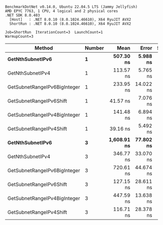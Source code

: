 ```

BenchmarkDotNet v0.14.0, Ubuntu 22.04.5 LTS (Jammy Jellyfish)
AMD EPYC 7763, 1 CPU, 4 logical and 2 physical cores
.NET SDK 8.0.403
  [Host]   : .NET 8.0.10 (8.0.1024.46610), X64 RyuJIT AVX2
  ShortRun : .NET 8.0.10 (8.0.1024.46610), X64 RyuJIT AVX2

Job=ShortRun  IterationCount=3  LaunchCount=1  
WarmupCount=3  

```
| Method                       | Number | Mean        | Error     | StdDev   | Min         | Max         | Gen0   | Allocated |
|----------------------------- |------- |------------:|----------:|---------:|------------:|------------:|-------:|----------:|
| **GetNthSubnetIPv6**             | **1**      |   **507.30 ns** |  **5.988 ns** | **0.328 ns** |   **507.09 ns** |   **507.68 ns** | **0.0076** |     **696 B** |
| GetNthSubnetIPv4             | 1      |   113.57 ns |  5.765 ns | 0.316 ns |   113.21 ns |   113.77 ns | 0.0019 |     160 B |
| GetSubnetRangeIPv6BigInteger | 1      |   233.95 ns | 14.022 ns | 0.769 ns |   233.08 ns |   234.53 ns | 0.0050 |     432 B |
| GetSubnetRangeIPv6Shift      | 1      |    41.57 ns |  7.076 ns | 0.388 ns |    41.22 ns |    41.98 ns | 0.0019 |     160 B |
| GetSubnetRangeIPv4BigInteger | 1      |   141.48 ns |  6.894 ns | 0.378 ns |   141.09 ns |   141.84 ns | 0.0024 |     208 B |
| GetSubnetRangeIPv4Shift      | 1      |    39.16 ns |  5.492 ns | 0.301 ns |    38.97 ns |    39.51 ns | 0.0021 |     176 B |
| **GetNthSubnetIPv6**             | **3**      | **1,608.91 ns** | **77.802 ns** | **4.265 ns** | **1,604.08 ns** | **1,612.18 ns** | **0.0248** |    **2168 B** |
| GetNthSubnetIPv4             | 3      |   346.77 ns | 33.070 ns | 1.813 ns |   345.70 ns |   348.87 ns | 0.0057 |     480 B |
| GetSubnetRangeIPv6BigInteger | 3      |   720.61 ns | 44.674 ns | 2.449 ns |   718.50 ns |   723.30 ns | 0.0153 |    1296 B |
| GetSubnetRangeIPv6Shift      | 3      |   127.15 ns | 28.611 ns | 1.568 ns |   125.68 ns |   128.80 ns | 0.0057 |     480 B |
| GetSubnetRangeIPv4BigInteger | 3      |   447.59 ns | 13.638 ns | 0.748 ns |   446.73 ns |   448.04 ns | 0.0072 |     624 B |
| GetSubnetRangeIPv4Shift      | 3      |   116.71 ns | 28.378 ns | 1.555 ns |   115.42 ns |   118.44 ns | 0.0062 |     528 B |
